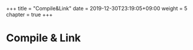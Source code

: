 +++
title = "Compile&Link"
date = 2019-12-30T23:19:05+09:00
weight = 5
chapter = true
+++

# Compile & Link



